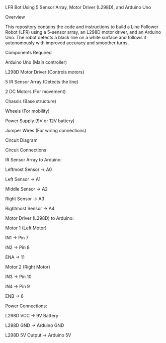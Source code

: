 LFR Bot Using 5 Sensor Array, Motor Driver (L298D), and Arduino Uno

Overview

This repository contains the code and instructions to build a Line Follower Robot (LFR) using a 5-sensor array, an L298D motor driver, and an Arduino Uno. The robot detects a black line on a white surface and follows it autonomously with improved accuracy and smoother turns.

Components Required

Arduino Uno (Main controller)

L298D Motor Driver (Controls motors)

5 IR Sensor Array (Detects the line)

2 DC Motors (For movement)

Chassis (Base structure)

Wheels (For mobility)

Power Supply (9V or 12V battery)

Jumper Wires (For wiring connections)

Circuit Diagram



Circuit Connections

IR Sensor Array to Arduino:

Leftmost Sensor → A0

Left Sensor → A1

Middle Sensor → A2

Right Sensor → A3

Rightmost Sensor → A4

Motor Driver (L298D) to Arduino:

Motor 1 (Left Motor)

IN1 → Pin 7

IN2 → Pin 8

ENA → 11 

Motor 2 (Right Motor)

IN3 → Pin 10

IN4 → Pin 9

ENB → 6


Power Connections:

L298D VCC → 9V Battery

L298D GND → Arduino GND

L298D 5V Output → Arduino 5V
